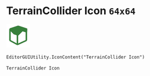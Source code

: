# TerrainCollider Icon `64x64`
<img src="/img/TerrainCollider%20Icon.png" width=64 height=64>

``` CSharp
EditorGUIUtility.IconContent("TerrainCollider Icon")
```
```
TerrainCollider Icon
```

